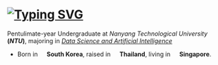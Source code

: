 <h1 align="left">
    <a href="https://git.io/typing-svg"><img src="https://readme-typing-svg.herokuapp.com?font=Archivo&weight=500&size=25&duration=3000&color=9EB696&vCenter=true&random=false&width=500&height=40&lines=Hi+There!+%F0%9F%91%8B;I'm+Yumin+Park!" alt="Typing SVG" /></a>
</h1>

Pentulimate-year Undergraduate at *Nanyang Technological University* **(*NTU*)**, majoring in *[Data Science and Artificial Intelligence](https://www.ntu.edu.sg/education/undergraduate-programme/bachelor-of-science-in-data-science-artificial-intelligence)*

- Born in <img src="https://github.com/YuminPark78/YuminPark78/assets/159468619/3fb4894f-d486-476c-b56c-1d108e08ebf4" width="13"> **South Korea**, raised in <img src="https://github.com/YuminPark78/YuminPark78/assets/159468619/7be1f103-9e94-42f8-b6ef-0f3286b7cc01" width="13"> **Thailand**, living in <img src="https://github.com/YuminPark78/YuminPark78/assets/159468619/cde3222a-0485-481c-9ea1-0aea66541b92" width="13"> **Singapore**.

<!--
**YuminPark78/YuminPark78** is a ✨ _special_ ✨ repository because its `README.md` (this file) appears on your GitHub profile.

Here are some ideas to get you started:

- 🔭 I’m currently working on ...
- 🌱 I’m currently learning ...
- 👯 I’m looking to collaborate on ...
- 🤔 I’m looking for help with ...
- 💬 Ask me about ...
- 📫 How to reach me: ...
- 😄 Pronouns: ...
- ⚡ Fun fact: ...
-->
